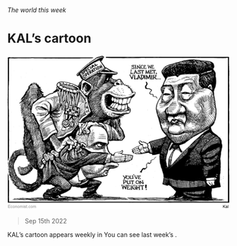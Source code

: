 ###### The world this week

# KAL’s cartoon 

#####  

![image](images/20220917_WWD000.png) 

> Sep 15th 2022 





KAL’s cartoon appears weekly in  You can see last week’s .

